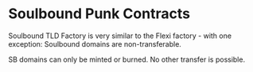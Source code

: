 # Soulbound Punk Contracts

Soulbound TLD Factory is very similar to the Flexi factory - with one exception: Soulbound domains are non-transferable.

SB domains can only be minted or burned. No other transfer is possible.